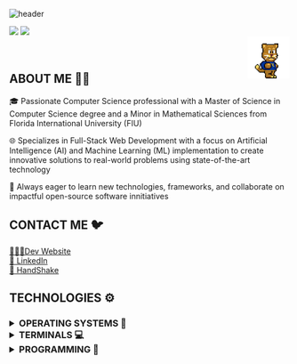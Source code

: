 ![header](https://capsule-render.vercel.app/api?type=slice&color=0:9F88D1,50:C588D1,100:D18897&height=160&section=header&text=Hi!%20I'm%20Joaquin!✨&fontAlign=50&fontAlignY=70&fontSize=90&fontColor=FFFFFF)
<!--![header](https://capsule-render.vercel.app/api?type=slice&color=0:FCE57E,100:FCE57E&height=160&section=header&text=Hi!%20I'm%20Joaquin!&fontAlign=50&fontAlignY=70&fontSize=90&fontColor=FFFFFF)-->

<!--![](https://github-readme-stats-sigma-five.vercel.app/api?username=FIUPanther-JMolto98&show_icons=true&icon_color=5AECA4&title_color=FFCC00&text_color=FFFFFF&bg_color=-45,081E3F,CC0066,CC0066,CC0066,CC0066&hide_border=true)-->
<!--![](https://github-readme-stats-sigma-five.vercel.app/api?username=FIUPanther-JMolto98&show_icons=true&icon_color=5a85c4&title_color=FFCC00&text_color=FFFFFF&bg_color=-45,081E3F00,CC006600,CC006600,CC006600,CC006600&hide_border=true)-->
![](https://github-readme-stats-sigma-five.vercel.app/api?username=FIUPanther-JMolto98&show_icons=true&icon_color=D18897&title_color=F9C23C&text_color=FFFFFF&bg_color=-45,081E3F00,CC006600,CC006600,CC006600,CC006600&hide_border=true)
![](https://github-readme-stats.vercel.app/api/top-langs/?username=FIUPanther-JMolto98&langs_count=10&layout=compact&theme=transparent&title_color=F9C23C&text_color=FFFFFF&hide_border=true)  
  <img src="https://github.com/FIUPanther-JMolto98/FIUPanther-JMolto98/blob/main/roary_run_slow_fixed.gif"
    width="75"
    height="75"
    align="right"
    />
  <br></br>
<h2 align="left">ABOUT ME 👨‍💻</h2>

<p align="left">

🎓 Passionate Computer Science professional with a Master of Science in Computer Science degree and a Minor in Mathematical Sciences from Florida International University (FIU) 

🌐 Specializes in Full-Stack Web Development with a focus on Artificial Intelligence (AI) and Machine Learning (ML) implementation to create innovative solutions to real-world problems using state-of-the-art technology 

🌱 Always eager to learn new technologies, frameworks, and collaborate on impactful open-source software innitiatives

</p>

<h2 align="left">CONTACT ME 🐦</h2>

<a href="https://portfolio-fiupanther-jmolto98s-projects.vercel.app/">👨🏻‍💻Dev Website</a><br>
<a href="https://www.linkedin.com/in/joaquin-molto-fiucompsci/">💼 LinkedIn</a><br>
<a href="https://fiu.joinhandshake.com/stu/users/29993123">🤝 HandShake</a>

<h2 align="left">TECHNOLOGIES ⚙️</h2>
<h3 align="left">

<details>
<summary>OPERATING SYSTEMS 💾</summary>
  
![Windows11](https://img.shields.io/badge/Windows_11-0078d4?style=for-the-badge&logo=windows-11&logoColor=white)
![Linux](https://img.shields.io/badge/Linux-FCC624?style=for-the-badge&logo=linux&logoColor=black)
![Ubuntu](https://img.shields.io/badge/Ubuntu-E95420?style=for-the-badge&logo=ubuntu&logoColor=white)
![CentOS](https://img.shields.io/badge/Cent%20OS-262577?style=for-the-badge&logo=CentOS&logoColor=white)
![Fedora](https://img.shields.io/badge/Fedora-51A2DA?style=for-the-badge&logo=fedora&logoColor=white)
</details>

<details>
<summary>TERMINALS 💻</summary>

![Windows Terminal](https://img.shields.io/badge/windows%20terminal-4D4D4D?style=for-the-badge&logo=windows%20terminal&logoColor=white)
![PowerShell](https://img.shields.io/badge/powershell-5391FE?style=for-the-badge&logo=powershell&logoColor=white)
![GNU Bash](https://img.shields.io/badge/GNU%20Bash-4EAA25?style=for-the-badge&logo=GNU%20Bash&logoColor=white)
</details>

<details>
<summary>PROGRAMMING 🦾</summary>
<h6 align="center">
  
<br/>VERSION CONTROL<br/>
![Git](https://img.shields.io/badge/GIT-E44C30?style=for-the-badge&logo=git&logoColor=white)
![GitHub](https://img.shields.io/badge/GitHub-000000?style=for-the-badge&logo=github&logoColor=white)
<br/>TEXT EDITORS/IDEs<br/>
![Visual Studio Code](https://img.shields.io/badge/VSCode-0078D4?style=for-the-badge&logo=visual%20studio%20code&logoColor=white)
![Overleaf](https://img.shields.io/badge/Overleaf-47A141?style=for-the-badge&logo=Overleaf&logoColor=white)
![Replit](https://img.shields.io/badge/replit-292929?style=for-the-badge&logo=replit&logoColor=orange)
<br/>PROGRAMMING LANGUAGES<br/>
![C](https://img.shields.io/badge/C-00599C?style=for-the-badge&logo=c&logoColor=white)
![C++](https://img.shields.io/badge/C%2B%2B-00599C?style=for-the-badge&logo=c%2B%2B&logoColor=white)
![Python](https://img.shields.io/badge/Python-blue?style=for-the-badge&logo=python&logoColor=FFD43B)
![HTML](https://img.shields.io/badge/HTML5-E34F26?style=for-the-badge&logo=html5&logoColor=white)
![CSS](https://img.shields.io/badge/CSS3-1572B6?style=for-the-badge&logo=css3&logoColor=white)
![JavaScript](https://img.shields.io/badge/JavaScript-F7DF1E?style=for-the-badge&logo=javascript&logoColor=000000)
![JSON](https://img.shields.io/badge/json-5E5C5C?style=for-the-badge&logo=json&logoColor=white)
<br/>FRAMEWORKS AND LIBRARIES<br/>
![Angular](https://img.shields.io/badge/Angular-DD0031?style=for-the-badge&logo=angular&logoColor=white)
![NPM](https://img.shields.io/badge/npm-CB3837?style=for-the-badge&logo=npm&logoColor=white)
![Postman](https://img.shields.io/badge/Postman-FF6C37?style=for-the-badge&logo=Postman&logoColor=white)
![ChakraUI](https://img.shields.io/badge/Chakra--UI-319795?style=for-the-badge&logo=chakra-ui&logoColor=white)
![GraphQL](https://img.shields.io/badge/GraphQl-E10098?style=for-the-badge&logo=graphql&logoColor=white)
![Axios](https://img.shields.io/badge/axios-671ddf?&style=for-the-badge&logo=axios&logoColor=white)
![React](https://img.shields.io/badge/React-20232A?style=for-the-badge&logo=react&logoColor=61DAFB)
<br/>DATABASE<br/>
![MongoDB](https://img.shields.io/badge/MongoDB-4EA94B?style=for-the-badge&logo=mongodb&logoColor=white)
![MySQL](https://img.shields.io/badge/MySQL-005C84?style=for-the-badge&logo=mysql&logoColor=white)
![Flask](https://img.shields.io/badge/Flask-000000?style=for-the-badge&logo=flask&logoColor=white)
<br/>AI/ML<br/>
![Keras](https://img.shields.io/badge/Keras-D00000?style=for-the-badge&logo=Keras&logoColor=white)
![PyTorch](https://img.shields.io/badge/PyTorch-EE4C2C?style=for-the-badge&logo=pytorch&logoColor=white)
![TensorFlow](https://img.shields.io/badge/TensorFlow-FF6F00?style=for-the-badge&logo=tensorflow&logoColor=white)
![Scikit-Learn](https://img.shields.io/badge/scikit_learn-F7931E?style=for-the-badge&logo=scikit-learn&logoColor=white)
![Conda](https://img.shields.io/badge/conda-342B029.svg?&style=for-the-badge&logo=anaconda&logoColor=white)
![Google Colab](https://img.shields.io/badge/Colab-F9AB00?style=for-the-badge&logo=googlecolab&color=292929)
![OpenAI](https://img.shields.io/badge/ChatGPT-000000?style=for-the-badge&logo=openai&logoColor=white)
<br/>DATA ANALYSIS<br/>
![Jupyter](https://img.shields.io/badge/Jupyter-F37626.svg?&style=for-the-badge&logo=Jupyter&logoColor=white)
![Kaggle](https://img.shields.io/badge/Kaggle-20BEFF?style=for-the-badge&logo=Kaggle&logoColor=white)
![NumPy](https://img.shields.io/badge/Numpy-777BB4?style=for-the-badge&logo=numpy&logoColor=white)
![Pandas](https://img.shields.io/badge/Pandas-2C2D72?style=for-the-badge&logo=pandas&logoColor=white)
<br/>MATH AND ACADEMIA<br/>
![Wolfram](https://img.shields.io/badge/Wolfram-DD1100?&style=for-the-badge&logo=Wolfram&logoColor=white)
![Mendeley](https://img.shields.io/badge/Mendeley-9D1620?style=for-the-badge&logo=Mendeley&logoColor=white)
![LaTeX](https://img.shields.io/badge/Overleaf-47A141?style=for-the-badge&logo=Overleaf&logoColor=white)
</details>
</h6>
</h3>
